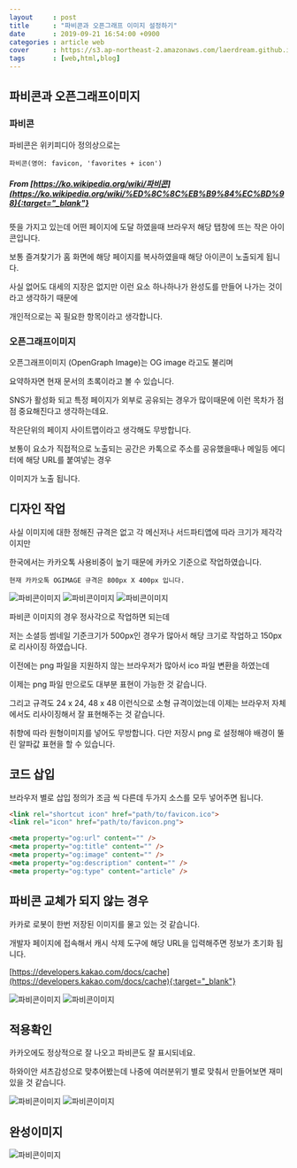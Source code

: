 ```yaml
---
layout     : post
title      : "파비콘과 오픈그래프 이미지 설정하기"
date       : 2019-09-21 16:54:00 +0900
categories : article web
cover      : https://s3.ap-northeast-2.amazonaws.com/laerdream.github.io/2019-09-21/2019-09-21-favicon6.png
tags       : [web,html,blog]
---
```



## 파비콘과 오픈그래프이미지

### 파비콘
파비콘은 위키피디아 정의상으로는

`파비콘(영어: favicon, 'favorites + icon')`
##### From [https://ko.wikipedia.org/wiki/파비콘](https://ko.wikipedia.org/wiki/%ED%8C%8C%EB%B9%84%EC%BD%98){:target="_blank"}


뜻을 가지고 있는데 어떤 페이지에 도달 하였을때 브라우저 해당 탭창에 뜨는 작은 아이콘입니다.

보통 즐겨찾기가 홈 화면에 해당 페이지를 복사하였을때 해당 아이콘이 노출되게 됩니다.

사실 없어도 대세의 지장은 없지만 이런 요소 하나하나가 완성도를 만들어 나가는 것이라고 생각하기 때문에

개인적으로는 꼭 필요한 항목이라고 생각합니다.

### 오픈그래프이미지

오픈그래프이미지 (OpenGraph Image)는 OG image 라고도 불리며

요약하자면 현재 문서의 초록이라고 볼 수 있습니다.

SNS가 활성화 되고 특정 페이지가 외부로 공유되는 경우가 많이때문에 이런 목차가 점점 중요해진다고 생각하는데요.

작은단위의 페이지 사이트맵이라고 생각해도 무방합니다.

보통이 요소가 직접적으로 노출되는 공간은 카톡으로 주소를 공유했을때나 메일등 에디터에 해당 URL를 붙여넣는 경우

이미지가 노출 됩니다.


## 디자인 작업

사실 이미지에 대한 정해진 규격은 없고 각 메신저나 서드파티앱에 따라 크기가 제각각이지만

한국에서는 카카오톡 사용비중이 높기 때문에 카카오 기준으로 작업하였습니다.

`현재 카카오톡 OGIMAGE 규격은 800px X 400px 입니다.`


![파비콘이미지](https://s3.ap-northeast-2.amazonaws.com/laerdream.github.io/2019-09-21/2019-09-21-favicon1.png)
![파비콘이미지](https://s3.ap-northeast-2.amazonaws.com/laerdream.github.io/2019-09-21/2019-09-21-favicon2.png)
![파비콘이미지](https://s3.ap-northeast-2.amazonaws.com/laerdream.github.io/2019-09-21/2019-09-21-favicon3.png)

파비콘 이미지의 경우 정사각으로 작업하면 되는데

저는 소셜등 썸네일 기준크기가 500px인 경우가 많아서 해당 크기로 작업하고 150px로 리사이징 하였습니다.

이전에는 png 파일을 지원하지 않는 브라우저가 많아서 ico 파일 변환을 하였는데

이제는 png 파일 만으로도 대부분 표현이 가능한 것 같습니다.

그리고 규격도 24 x 24, 48 x 48 이런식으로 소형 규격이었는데 이제는 브라우저 자체에서도 리사이징해서 잘 표현해주는 것 같습니다.

취향에 따라 원형이미지를 넣어도 무방합니다. 다만 저장시 png 로 설정해야 배경이 뚤린 알파값 표현을 할 수 있습니다.

## 코드 삽입

브라우저 별로 삽입 정의가 조금 씩 다른데 두가지 소스를 모두 넣어주면 됩니다.

```html
<link rel="shortcut icon" href="path/to/favicon.ico">
<link rel="icon" href="path/to/favicon.png">
```

```html
<meta property="og:url" content="" />
<meta property="og:title" content="" />
<meta property="og:image" content="" /> 
<meta property="og:description" content="" />
<meta property="og:type" content="article" />
```

## 파비콘 교체가 되지 않는 경우

카카로 로봇이 한번 저장된 이미지를 물고 있는 것 같습니다.

개발자 페이지에 접속해서 캐시 삭제 도구에 해당 URL을 입력해주면 정보가 초기화 됩니다.

[https://developers.kakao.com/docs/cache](https://developers.kakao.com/docs/cache){:target="_blank"}

![파비콘이미지](https://s3.ap-northeast-2.amazonaws.com/laerdream.github.io/2019-09-21/2019-09-21-favicon4.png)
![파비콘이미지](https://s3.ap-northeast-2.amazonaws.com/laerdream.github.io/2019-09-21/2019-09-21-favicon5.png)

## 적용확인

카카오에도 정상적으로 잘 나오고 파비콘도 잘 표시되네요.

하와이안 셔츠감성으로 맞추어봤는데 나중에 여러분위기 별로 맞춰서 만들어보면 재미있을 것 같습니다.

![파비콘이미지](https://s3.ap-northeast-2.amazonaws.com/laerdream.github.io/2019-09-21/2019-09-21-favicon6.png)
![파비콘이미지](https://s3.ap-northeast-2.amazonaws.com/laerdream.github.io/2019-09-21/2019-09-21-favicon8.png)

## 완성이미지

![파비콘이미지](https://s3.ap-northeast-2.amazonaws.com/laerdream.github.io/2019-09-21/2019-09-21-favicon7.png)